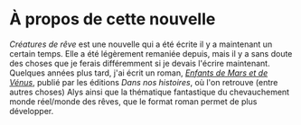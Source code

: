À propos de cette nouvelle
==========================

*Créatures de rêve* est une nouvelle qui a été écrite il y a
maintenant un certain temps. Elle a été légèrement remaniée
depuis, mais il y a sans doute des choses que je ferais différemment
si je devais l'écrire maintenant. Quelques années plus tard, j'ai
écrit un roman,
[*Enfants de Mars et de Vénus*](http://dansnoshistoires.org/spip.php?article24),
publié par les éditions *Dans nos histoires*, où l'on retrouve (entre
autres choses) Alys ainsi que la thématique fantastique du
chevauchement monde réel/monde des rêves, que le format roman permet
de plus développer.


